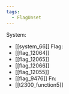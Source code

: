 ```yaml
---
tags:
  - FlagUnset
---
```

System:
- [[system_66]]
Flag:
- [[flag_12064]]
- [[flag_12065]]
- [[flag_12066]]
- [[flag_12055]]
- [[flag_9476]]
Fn:
- [[t2300_function5]]
